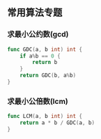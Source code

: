 ## 常用算法专题
### 求最小公约数(gcd)
```go
func GDC(a, b int) int {
	if a%b == 0 {
		return b
	}
	return GDC(b, a%b)
}
```
### 求最小公倍数(lcm)
```go
func LCM(a, b int) int {
	return a * b / GDC(a, b)
}
```